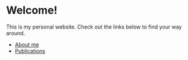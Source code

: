 # Welcome!

This is my personal website. Check out the links below to find your way around.

- [About me](./about-me.html)
- [Publications](./publications.html)


